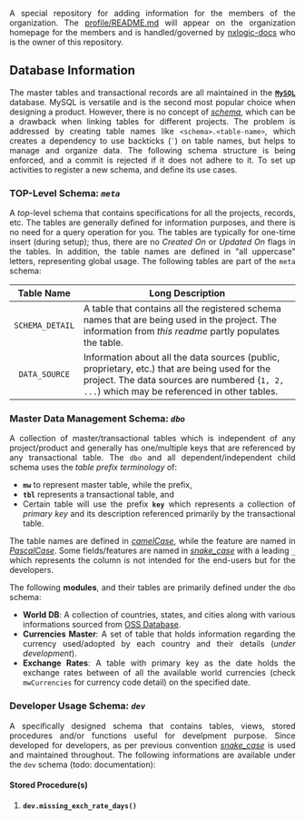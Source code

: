 <div align = "justify">

A special repository for adding information for the members of the organization. The [profile/README.md](./profile/README.md) will appear on the organization homepage for the members and is handled/governed by [nxlogic-docs](https://github.com/nxlogics-docs) who is the owner of this repository.

## Database Information

The master tables and transactional records are all maintained in the [**`MySQL`**](https://www.mysql.com/) database. MySQL is versatile and is the second most popular choice when designing a product. However, there is no concept of [*schema*](https://stackoverflow.com/q/1219711/6623589), which can be a drawback when linking tables for different projects. The problem is addressed by creating table names like `<schema>.<table-name>`, which creates a dependency to use backticks (<code>`</code>) on table names, but helps to manage and organize data. The following schema structure is being enforced, and a commit is rejected if it does not adhere to it. To set up activities to register a new schema, and define its use cases.

### TOP-Level Schema: *`meta`*

A *top*-level schema that contains specifications for all the projects, records, etc. The tables are generally defined for information purposes, and there is no need for a query operation for you. The tables are typically for one-time insert (during setup); thus, there are no *Created On* or *Updated On* flags in the tables. In addition, the table names are defined in "all uppercase" letters, representing global usage. The following tables are part of the `meta` schema:

<div align = "center">

| Table Name | Long Description |
| :---: | --- |
| `SCHEMA_DETAIL` | A table that contains all the registered schema names that are being used in the project. The information from *this readme* partly populates the table. |
| `DATA_SOURCE` | Information about all the data sources (public, proprietary, etc.) that are being used for the project. The data sources are numbered (`1, 2, ...`) which may be referenced in other tables. |

</div>

### Master Data Management Schema: *`dbo`*

A collection of master/transactional tables which is independent of any project/product and generally has one/multiple keys that are referenced by any transactional table. The `dbo` and all dependent/independent child schema uses the *table prefix terminology* of:
* **`mw`** to represent master table, while the prefix,
* **`tbl`** represents a transactional table, and 
* Certain table will use the prefix **`key`** which represents a collection of *primary key* and its description referenced primarily by the transactional table.

The table names are defined in [*camelCase*](https://en.wikipedia.org/wiki/Camel_case), while the feature are named in [*PascalCase*](https://www.theserverside.com/definition/Pascal-case). Some fields/features are named in [*snake_case*](https://en.wikipedia.org/wiki/Snake_case) with a leading `_` which represents the column is not intended for the end-users but for the developers.

The following **modules**, and their tables are primarily defined under the `dbo` schema:

* **World DB**: A collection of countries, states, and cities along with various informations sourced from [OSS Database](https://countrystatecity.in/).
* **Currencies Master**: A set of table that holds information regarding the currency used/adopted by each country and their details (*under development*).
* **Exchange Rates**: A table with primary key as the date holds the exchange rates between of all the available world currencies (check `mwCurrencies` for currency code detail) on the specified date.

### Developer Usage Schema: *`dev`*

A specifically designed schema that contains tables, views, stored procedures and/or functions useful for develpment purpose. Since developed for developers, as per previous convention [*snake_case*](https://en.wikipedia.org/wiki/Snake_case) is used and maintained throughout. The following informations are available under the `dev` schema (todo: documentation):

#### Stored Procedure(s)

1. **`dev.missing_exch_rate_days()`**

</div>

